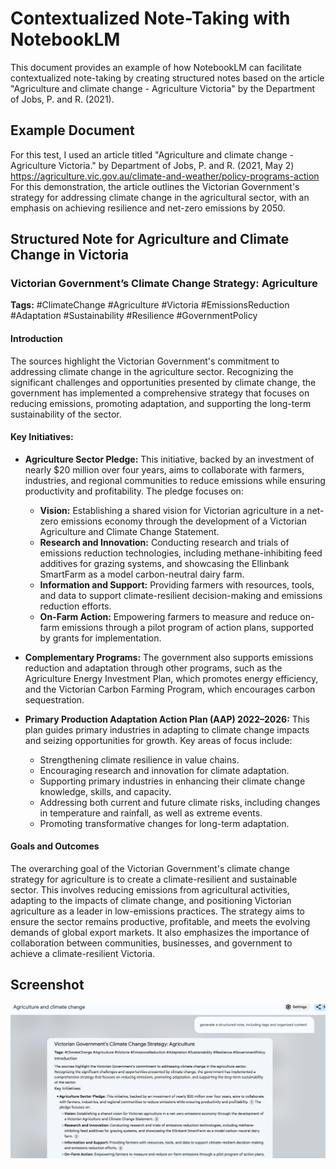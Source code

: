 # Contextualized Note-Taking with NotebookLM

This document provides an example of how NotebookLM can facilitate contextualized note-taking by creating structured notes based on the article "Agriculture and climate change - Agriculture Victoria" by the Department of Jobs, P. and R. (2021).

## Example Document

For this test, I used an article titled "Agriculture and climate change - Agriculture Victoria." by Department of Jobs, P. and R. (2021, May 2) https://agriculture.vic.gov.au/climate-and-weather/policy-programs-action ‌
For this demonstration, the article outlines the Victorian Government's strategy for addressing climate change in the agricultural sector, with an emphasis on achieving resilience and net-zero emissions by 2050.

## Structured Note for Agriculture and Climate Change in Victoria

### Victorian Government’s Climate Change Strategy: Agriculture

**Tags:** #ClimateChange #Agriculture #Victoria #EmissionsReduction #Adaptation #Sustainability #Resilience #GovernmentPolicy

#### Introduction

The sources highlight the Victorian Government's commitment to addressing climate change in the agriculture sector. Recognizing the significant challenges and opportunities presented by climate change, the government has implemented a comprehensive strategy that focuses on reducing emissions, promoting adaptation, and supporting the long-term sustainability of the sector.

#### Key Initiatives:

*   **Agriculture Sector Pledge:** This initiative, backed by an investment of nearly $20 million over four years, aims to collaborate with farmers, industries, and regional communities to reduce emissions while ensuring productivity and profitability. The pledge focuses on:
    *   **Vision:** Establishing a shared vision for Victorian agriculture in a net-zero emissions economy through the development of a Victorian Agriculture and Climate Change Statement.
    *   **Research and Innovation:** Conducting research and trials of emissions reduction technologies, including methane-inhibiting feed additives for grazing systems, and showcasing the Ellinbank SmartFarm as a model carbon-neutral dairy farm.
    *   **Information and Support:** Providing farmers with resources, tools, and data to support climate-resilient decision-making and emissions reduction efforts.
    *   **On-Farm Action:** Empowering farmers to measure and reduce on-farm emissions through a pilot program of action plans, supported by grants for implementation.

*   **Complementary Programs:** The government also supports emissions reduction and adaptation through other programs, such as the Agriculture Energy Investment Plan, which promotes energy efficiency, and the Victorian Carbon Farming Program, which encourages carbon sequestration.

*   **Primary Production Adaptation Action Plan (AAP) 2022–2026:** This plan guides primary industries in adapting to climate change impacts and seizing opportunities for growth.   Key areas of focus include:
    *   Strengthening climate resilience in value chains.
    *   Encouraging research and innovation for climate adaptation.
    *   Supporting primary industries in enhancing their climate change knowledge, skills, and capacity.
    *   Addressing both current and future climate risks, including changes in temperature and rainfall, as well as extreme events.
    *   Promoting transformative changes for long-term adaptation.

#### Goals and Outcomes

The overarching goal of the Victorian Government's climate change strategy for agriculture is to create a climate-resilient and sustainable sector. This involves reducing emissions from agricultural activities, adapting to the impacts of climate change, and positioning Victorian agriculture as a leader in low-emissions practices.  The strategy aims to ensure the sector remains productive, profitable, and meets the evolving demands of global export markets.  It also emphasizes the importance of collaboration between communities, businesses, and government to achieve a climate-resilient Victoria. 


## Screenshot

![Contextualized Note-Taking](link_to_contextualized_Note_Taking.png)
